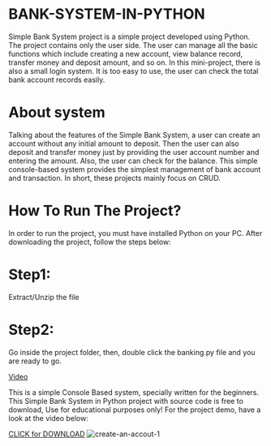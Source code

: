 # BANK-SYSTEM-IN-PYTHON
Simple Bank System project is a simple project developed using Python. The project contains only the user side. The user can manage all the basic functions which include creating a new account, view balance record, transfer money and deposit amount, and so on.  In this mini-project, there is also a small login system. It is too easy to use, the user can check the total bank account records easily.

# About system
Talking about the features of the Simple Bank System, a user can create an account without any initial amount to deposit. Then the user can also deposit and transfer money just by providing the user account number and entering the amount. Also, the user can check for the balance. This simple console-based system provides the simplest management of bank account and transaction. In short, these projects mainly focus on CRUD.

# How To Run The Project?
In order to run the project, you must have installed Python on your PC. After downloading the project, follow the steps below:

# Step1: 
Extract/Unzip the file

# Step2: 
Go inside the project folder, then, double click the banking.py file and you are ready to go.

[Video](https://www.youtube.com/watch?time_continue=290&v=8RqST0D0NPE&feature=emb_logo)

This is a simple Console Based system, specially written for the beginners. This Simple Bank System in Python project with source code is free to download, Use for educational purposes only! For the project demo, have a look at the video below:

[CLICK for DOWNLOAD](https://github.com/vkn84527/BANK-SYSTEM-IN-PYTHON)
![create-an-accout-1](https://user-images.githubusercontent.com/44707673/90328986-7e105000-dfbe-11ea-936f-ed169c6f1c6e.png)

